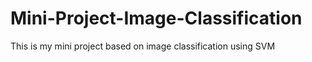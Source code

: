 # Mini-Project-Image-Classification
This is my mini project based on image classification using SVM
